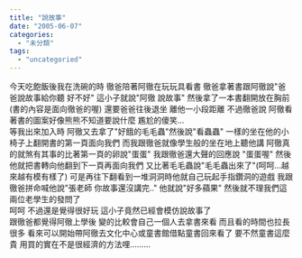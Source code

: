 ```yaml
---
title: "說故事"
date: "2005-06-07"
categories: 
  - "未分類"
tags: 
  - "uncategoried"
---
```


今天吃飽飯後我在洗碗的時 徹爸陪著阿徹在玩玩具看書 徹爸拿著書跟阿徹說"爸爸說故事給你聽 好不好" 這小子就說"阿徹 說故事" 然後拿了一本書翻開放在胸前(書的內容是面向徹爸的喔) 還要爸爸往後退坐 離他一小段距離 不過徹爸說 阿徹看著書的圖案好像熊熊不知道要說什麼 尷尬的傻笑...  
等我出來加入時 阿徹又去拿了"好餓的毛毛蟲"然後說"看蟲蟲" 一樣的坐在他的小椅子上翻開書的第一頁面向我們 而我跟徹爸就像學生般的坐在地上聽他講 阿徹真的就煞有其事的比著第一頁的卵說"蛋蛋" 我跟徹爸還大聲的回應說 "蛋蛋喔" 然後他就把書轉向他翻到下一頁再面向我們 又比著毛毛蟲說"毛毛蟲出來了"(呵呵...越來越有模有樣了) 可是再往下翻看到一堆洞洞時他就自己玩起手指鑽洞的遊戲 我跟徹爸拼命喊他說"張老師 你故事還沒講完.." 他就說"好多蘋果" 然後就不理我們這兩位老學生的發問了  
呵呵 不過還是覺得很好玩 這小子竟然已經會模仿說故事了  
跟徹爸都覺得阿徹上學後 變的比較會自己一個人去拿書來看 而且看的時間也拉長很多 看來可以開始帶阿徹去文化中心或童書館借點童書回來看了 要不然童書這麼貴 用買的實在不是很經濟的方法哩.........
